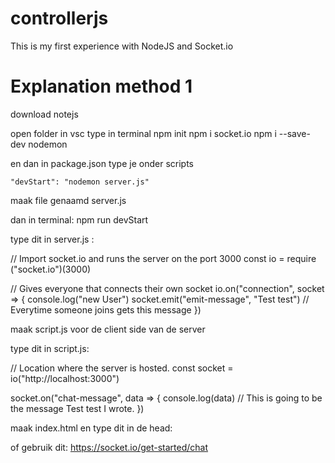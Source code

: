 # controllerjs
 This is my first experience with NodeJS and Socket.io

# Explanation method 1

download notejs

open folder in vsc
type in terminal
npm init
npm i socket.io
npm i --save-dev nodemon

en dan in package.json type je onder scripts

	"devStart": "nodemon server.js"

maak file genaamd server.js

dan in terminal: npm run devStart

type dit in server.js :

// Import socket.io and runs the server on the port 3000
const io = require ("socket.io")(3000)

// Gives everyone that connects their own socket
io.on("connection", socket => {
    console.log("new User")
    socket.emit("emit-message", "Test test") // Everytime someone joins gets this message
})


maak script.js voor de client side van de server

type dit in script.js:

// Location where the server is hosted.
const socket = io("http://localhost:3000")

socket.on("chat-message", data => {
    console.log(data) // This is going to be the message Test test I wrote.
})

maak index.html en type dit in de head:

  <!-- where the socket.io is working -->
  <script defer src="http://localhost:3000/socket.io/socket.io.js"></script>
  <script defer src="script.js"></script>

of gebruik dit: https://socket.io/get-started/chat
